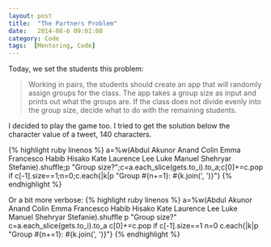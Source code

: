 ```yaml
---
layout: post
title:  "The Partners Problem"
date:   2014-08-6 09:01:00
category: Code
tags:  [Mentoring, Code]
---
```


Today, we set the students this problem:

<blockquote><p>
  Working in pairs, the students should create an app that will randomly assign groups for the class. The app takes a group size as input and prints out what the groups are. If the class does not divide evenly into the group size, decide what to do with the remaining students.
</p></blockquote>

I decided to play the game too. I tried to get the solution below the character value of a tweet, 140 characters.

{% highlight ruby linenos %}
a=%w(Abdul Akunor Anand Colin Emma Francesco Habib Hisako Kate Laurence Lee Luke Manuel Shehryar Stefanie).shuffle;p "Group size?";c=a.each_slice(gets.to_i).to_a;c[0]+=c.pop if c[-1].size==1;n=0;c.each{|k|p "Group #{n+=1}: #{k.join(', ')}"}
{% endhighlight %}

Or a bit more verbose:
{% highlight ruby linenos %}
a=%w(Abdul Akunor Anand Colin Emma Francesco Habib Hisako Kate Laurence Lee Luke Manuel Shehryar Stefanie).shuffle
p "Group size?"
c=a.each_slice(gets.to_i).to_a
c[0]+=c.pop if c[-1].size==1
n=0
c.each{|k|p "Group #{n+=1}: #{k.join(', ')}"}
{% endhighlight %}